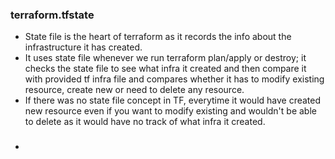 ### terraform.tfstate
- State file is the heart of terraform as it records the info about the infrastructure it has created.
- It uses state file whenever we run terraform plan/apply or destroy; it checks the state file to see what infra it created and then compare it with provided tf infra file and compares whether it has to modify existing resource, create new or need to delete any resource.
- If there was no state file concept in TF, everytime it would have created new resource even if you want to modify existing and wouldn't be able to delete as it would have no track of what infra it created.
###
- 
